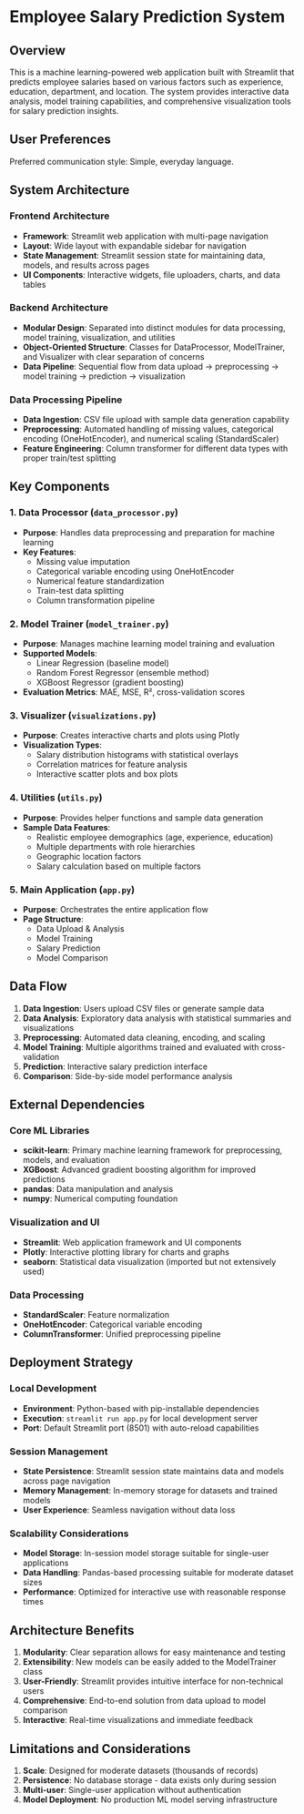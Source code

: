 # Employee Salary Prediction System

## Overview

This is a machine learning-powered web application built with Streamlit that predicts employee salaries based on various factors such as experience, education, department, and location. The system provides interactive data analysis, model training capabilities, and comprehensive visualization tools for salary prediction insights.

## User Preferences

Preferred communication style: Simple, everyday language.

## System Architecture

### Frontend Architecture
- **Framework**: Streamlit web application with multi-page navigation
- **Layout**: Wide layout with expandable sidebar for navigation
- **State Management**: Streamlit session state for maintaining data, models, and results across pages
- **UI Components**: Interactive widgets, file uploaders, charts, and data tables

### Backend Architecture
- **Modular Design**: Separated into distinct modules for data processing, model training, visualization, and utilities
- **Object-Oriented Structure**: Classes for DataProcessor, ModelTrainer, and Visualizer with clear separation of concerns
- **Data Pipeline**: Sequential flow from data upload → preprocessing → model training → prediction → visualization

### Data Processing Pipeline
- **Data Ingestion**: CSV file upload with sample data generation capability
- **Preprocessing**: Automated handling of missing values, categorical encoding (OneHotEncoder), and numerical scaling (StandardScaler)
- **Feature Engineering**: Column transformer for different data types with proper train/test splitting

## Key Components

### 1. Data Processor (`data_processor.py`)
- **Purpose**: Handles data preprocessing and preparation for machine learning
- **Key Features**:
  - Missing value imputation
  - Categorical variable encoding using OneHotEncoder
  - Numerical feature standardization
  - Train-test data splitting
  - Column transformation pipeline

### 2. Model Trainer (`model_trainer.py`)
- **Purpose**: Manages machine learning model training and evaluation
- **Supported Models**:
  - Linear Regression (baseline model)
  - Random Forest Regressor (ensemble method)
  - XGBoost Regressor (gradient boosting)
- **Evaluation Metrics**: MAE, MSE, R², cross-validation scores

### 3. Visualizer (`visualizations.py`)
- **Purpose**: Creates interactive charts and plots using Plotly
- **Visualization Types**:
  - Salary distribution histograms with statistical overlays
  - Correlation matrices for feature analysis
  - Interactive scatter plots and box plots

### 4. Utilities (`utils.py`)
- **Purpose**: Provides helper functions and sample data generation
- **Sample Data Features**:
  - Realistic employee demographics (age, experience, education)
  - Multiple departments with role hierarchies
  - Geographic location factors
  - Salary calculation based on multiple factors

### 5. Main Application (`app.py`)
- **Purpose**: Orchestrates the entire application flow
- **Page Structure**:
  - Data Upload & Analysis
  - Model Training
  - Salary Prediction
  - Model Comparison

## Data Flow

1. **Data Ingestion**: Users upload CSV files or generate sample data
2. **Data Analysis**: Exploratory data analysis with statistical summaries and visualizations
3. **Preprocessing**: Automated data cleaning, encoding, and scaling
4. **Model Training**: Multiple algorithms trained and evaluated with cross-validation
5. **Prediction**: Interactive salary prediction interface
6. **Comparison**: Side-by-side model performance analysis

## External Dependencies

### Core ML Libraries
- **scikit-learn**: Primary machine learning framework for preprocessing, models, and evaluation
- **XGBoost**: Advanced gradient boosting algorithm for improved predictions
- **pandas**: Data manipulation and analysis
- **numpy**: Numerical computing foundation

### Visualization and UI
- **Streamlit**: Web application framework and UI components
- **Plotly**: Interactive plotting library for charts and graphs
- **seaborn**: Statistical data visualization (imported but not extensively used)

### Data Processing
- **StandardScaler**: Feature normalization
- **OneHotEncoder**: Categorical variable encoding
- **ColumnTransformer**: Unified preprocessing pipeline

## Deployment Strategy

### Local Development
- **Environment**: Python-based with pip-installable dependencies
- **Execution**: `streamlit run app.py` for local development server
- **Port**: Default Streamlit port (8501) with auto-reload capabilities

### Session Management
- **State Persistence**: Streamlit session state maintains data and models across page navigation
- **Memory Management**: In-memory storage for datasets and trained models
- **User Experience**: Seamless navigation without data loss

### Scalability Considerations
- **Model Storage**: In-session model storage suitable for single-user applications
- **Data Handling**: Pandas-based processing suitable for moderate dataset sizes
- **Performance**: Optimized for interactive use with reasonable response times

## Architecture Benefits

1. **Modularity**: Clear separation allows for easy maintenance and testing
2. **Extensibility**: New models can be easily added to the ModelTrainer class
3. **User-Friendly**: Streamlit provides intuitive interface for non-technical users
4. **Comprehensive**: End-to-end solution from data upload to model comparison
5. **Interactive**: Real-time visualizations and immediate feedback

## Limitations and Considerations

1. **Scale**: Designed for moderate datasets (thousands of records)
2. **Persistence**: No database storage - data exists only during session
3. **Multi-user**: Single-user application without authentication
4. **Model Deployment**: No production ML model serving infrastructure